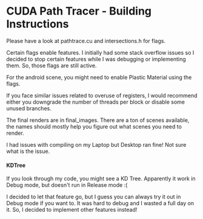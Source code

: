CUDA Path Tracer - Building Instructions
======================

Please have a look at pathtrace.cu and intersections.h for flags.

Certain flags enable features. I initially had some stack overflow issues so I decided to stop certain features while I was debugging or implementing them. So, those flags are still active.

For the android scene, you might need to enable Plastic Material using the flags.

If you face similar issues related to overuse of registers, I would recommend either you downgrade the number of threads per block or disable some unused branches.

The final renders are in final_images. There are a ton of scenes available, the names should mostly help you figure out what scenes you need to render.

I had issues with compiling on my Laptop but Desktop ran fine! Not sure what is the issue.


#### KDTree

If you look through my code, you might see a KD Tree. Apparently it work in Debug mode, but doesn't run in Release mode :(

I decided to let that feature go, but I guess you can always try it out in Debug mode if you want to. It was hard to debug and I wasted a full day on it. So, I decided to implement other features instead!